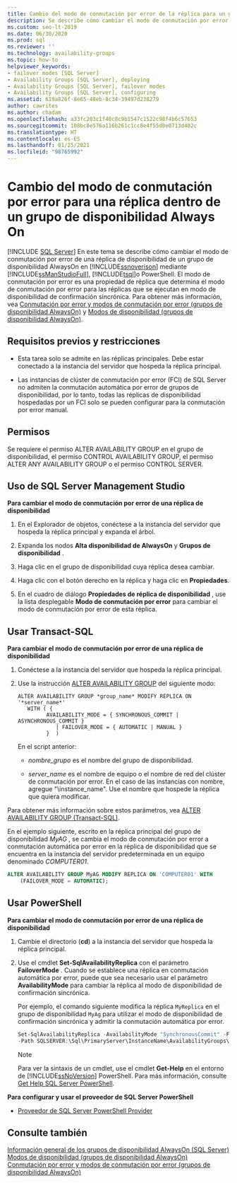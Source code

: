 ```yaml
---
title: Cambio del modo de conmutación por error de la réplica para un grupo de disponibilidad
description: Se describe cómo cambiar el modo de conmutación por error para una réplica en un grupo de disponibilidad Always On mediante Transact-SQL (T-SQL), PowerShell o SQL Server Management Studio.
ms.custom: seo-lt-2019
ms.date: 06/30/2020
ms.prod: sql
ms.reviewer: ''
ms.technology: availability-groups
ms.topic: how-to
helpviewer_keywords:
- failover modes [SQL Server]
- Availability Groups [SQL Server], deploying
- Availability Groups [SQL Server], failover modes
- Availability Groups [SQL Server], configuring
ms.assetid: 619a826f-8e65-48eb-8c34-39497d238279
author: cawrites
ms.author: chadam
ms.openlocfilehash: a33fc203c1f40c8c9b1547c1522c98f4b6c57653
ms.sourcegitcommit: 108bc8e576a116b261c1cc8e4f55d0e0713d402c
ms.translationtype: HT
ms.contentlocale: es-ES
ms.lasthandoff: 01/25/2021
ms.locfileid: "98765992"
---
```

# <a name="change-the-failover-mode-for-a-replica-within-an-always-on-availability-group"></a>Cambio del modo de conmutación por error para una réplica dentro de un grupo de disponibilidad Always On
[!INCLUDE [SQL Server](../../../includes/applies-to-version/sqlserver.md)]
  En este tema se describe cómo cambiar el modo de conmutación por error de una réplica de disponibilidad de un grupo de disponibilidad AlwaysOn en [!INCLUDE[ssnoverison](../../../includes/ssnoversion-md.md)] mediante [!INCLUDE[ssManStudioFull](../../../includes/ssmanstudiofull-md.md)], [!INCLUDE[tsql](../../../includes/tsql-md.md)]o PowerShell. El modo de conmutación por error es una propiedad de réplica que determina el modo de conmutación por error para las réplicas que se ejecutan en modo de disponibilidad de confirmación sincrónica. Para obtener más información, vea [Conmutación por error y modos de conmutación por error &#40;grupos de disponibilidad AlwaysOn&#41;](../../../database-engine/availability-groups/windows/failover-and-failover-modes-always-on-availability-groups.md) y [Modos de disponibilidad &#40;grupos de disponibilidad AlwaysOn&#41;](../../../database-engine/availability-groups/windows/availability-modes-always-on-availability-groups.md).  
  
## <a name="prerequisites-and-restrictions"></a><a name="Prerequisites"></a> Requisitos previos y restricciones  
  
-   Esta tarea solo se admite en las réplicas principales. Debe estar conectado a la instancia del servidor que hospeda la réplica principal.  
  
-   Las instancias de clúster de conmutación por error (FCI) de SQL Server no admiten la conmutación automática por error de grupos de disponibilidad, por lo tanto, todas las réplicas de disponibilidad hospedadas por un FCI solo se pueden configurar para la conmutación por error manual.  
  

##  <a name="permissions"></a><a name="Permissions"></a> Permisos  
 Se requiere el permiso ALTER AVAILABILITY GROUP en el grupo de disponibilidad, el permiso CONTROL AVAILABILITY GROUP, el permiso ALTER ANY AVAILABILITY GROUP o el permiso CONTROL SERVER.  
  
##  <a name="using-sql-server-management-studio"></a><a name="SSMSProcedure"></a> Uso de SQL Server Management Studio  
 **Para cambiar el modo de conmutación por error de una réplica de disponibilidad**  
  
1.  En el Explorador de objetos, conéctese a la instancia del servidor que hospeda la réplica principal y expanda el árbol.  
  
2.  Expanda los nodos **Alta disponibilidad de AlwaysOn** y **Grupos de disponibilidad** .  
  
3.  Haga clic en el grupo de disponibilidad cuya réplica desea cambiar.  
  
4.  Haga clic con el botón derecho en la réplica y haga clic en **Propiedades**.  
  
5.  En el cuadro de diálogo **Propiedades de réplica de disponibilidad** , use la lista desplegable **Modo de conmutación por error** para cambiar el modo de conmutación por error de esta réplica.  
  
##  <a name="using-transact-sql"></a><a name="TsqlProcedure"></a> Usar Transact-SQL  
 **Para cambiar el modo de conmutación por error de una réplica de disponibilidad**  
  
1.  Conéctese a la instancia del servidor que hospeda la réplica principal.  
  
2.  Use la instrucción [ALTER AVAILABILITY GROUP](../../../t-sql/statements/alter-availability-group-transact-sql.md) del siguiente modo:

    ```syntaxsql
    ALTER AVAILABILITY GROUP *group_name* MODIFY REPLICA ON '*server_name*'  
       WITH ( {  
             AVAILABILITY_MODE = { SYNCHRONOUS_COMMIT | ASYNCHRONOUS_COMMIT }
                | FAILOVER_MODE = { AUTOMATIC | MANUAL }
             }  )
    ```
    
    En el script anterior:

    - *nombre_grupo* es el nombre del grupo de disponibilidad.  
  
    - *server_name* es el nombre de equipo o el nombre de red del clúster de conmutación por error. En el caso de las instancias con nombre, agregue "\instance_name". Use el nombre que hospede la réplica que quiera modificar.
  
Para obtener más información sobre estos parámetros, vea [ALTER AVAILABILITY GROUP &#40;Transact-SQL&#41;](../../../t-sql/statements/alter-availability-group-transact-sql.md).  
  
En el ejemplo siguiente, escrito en la réplica principal del grupo de disponibilidad *MyAG* , se cambia el modo de conmutación por error a conmutación automática por error en la réplica de disponibilidad que se encuentra en la instancia del servidor predeterminada en un equipo denominado *COMPUTER01*.  
  
```sql
ALTER AVAILABILITY GROUP MyAG MODIFY REPLICA ON 'COMPUTER01' WITH  
    (FAILOVER_MODE = AUTOMATIC);  
```  
  
##  <a name="using-powershell"></a><a name="PowerShellProcedure"></a> Usar PowerShell  
 **Para cambiar el modo de conmutación por error de una réplica de disponibilidad**  
  
1.  Cambie el directorio (**cd**) a la instancia del servidor que hospeda la réplica principal.  
  
2.  Use el cmdlet **Set-SqlAvailabilityReplica** con el parámetro **FailoverMode** . Cuando se establece una réplica en conmutación automática por error, puede que sea necesario usar el parámetro **AvailabilityMode** para cambiar la réplica al modo de disponibilidad de confirmación sincrónica.  
  
    Por ejemplo, el comando siguiente modifica la réplica `MyReplica` en el grupo de disponibilidad `MyAg` para utilizar el modo de disponibilidad de confirmación sincrónica y admitir la conmutación automática por error.  
  
    ```powershell
    Set-SqlAvailabilityReplica -AvailabilityMode "SynchronousCommit" -FailoverMode "Automatic" `   
    -Path SQLSERVER:\Sql\PrimaryServer\InstanceName\AvailabilityGroups\MyAg\Replicas\MyReplica  
    ```  
  
    > [!NOTE]  
    >  Para ver la sintaxis de un cmdlet, use el cmdlet **Get-Help** en el entorno de [!INCLUDE[ssNoVersion](../../../includes/ssnoversion-md.md)] PowerShell. Para más información, consulte [Get Help SQL Server PowerShell](../../../powershell/sql-server-powershell.md).  
  
 **Para configurar y usar el proveedor de SQL Server PowerShell**  
  
-   [Proveedor de SQL Server PowerShell Provider](../../../powershell/sql-server-powershell-provider.md)  
  
## <a name="see-also"></a>Consulte también  
 [Información general de los grupos de disponibilidad AlwaysOn &#40;SQL Server&#41;](../../../database-engine/availability-groups/windows/overview-of-always-on-availability-groups-sql-server.md)   
 [Modos de disponibilidad &#40;grupos de disponibilidad AlwaysOn&#41;](../../../database-engine/availability-groups/windows/availability-modes-always-on-availability-groups.md)   
 [Conmutación por error y modos de conmutación por error &#40;grupos de disponibilidad AlwaysOn&#41;](../../../database-engine/availability-groups/windows/failover-and-failover-modes-always-on-availability-groups.md)  
  
